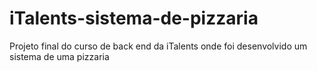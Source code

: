 # iTalents-sistema-de-pizzaria
Projeto final do curso de back end da iTalents onde foi desenvolvido  um sistema de uma pizzaria
